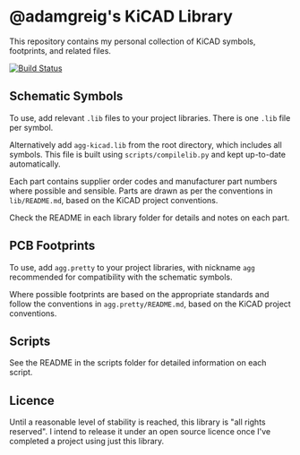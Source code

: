 # @adamgreig's KiCAD Library

This repository contains my personal collection of KiCAD symbols, footprints, 
and related files.

[![Build Status](https://travis-ci.org/adamgreig/agg-kicad.svg?branch=master)](https://travis-ci.org/adamgreig/agg-kicad)

## Schematic Symbols

To use, add relevant `.lib` files to your project libraries. There is one 
`.lib` file per symbol.

Alternatively add `agg-kicad.lib` from the root directory, which includes all 
symbols. This file is built using `scripts/compilelib.py` and kept up-to-date 
automatically.

Each part contains supplier order codes and manufacturer part numbers where 
possible and sensible. Parts are drawn as per the conventions in 
`lib/README.md`, based on the KiCAD project conventions.

Check the README in each library folder for details and notes on each part.

## PCB Footprints

To use, add `agg.pretty` to your project libraries, with nickname `agg` 
recommended for compatibility with the schematic symbols.

Where possible footprints are based on the appropriate standards and follow the 
conventions in `agg.pretty/README.md`, based on the KiCAD project conventions.

## Scripts

See the README in the scripts folder for detailed information on each script.

## Licence

Until a reasonable level of stability is reached, this library is "all rights 
reserved". I intend to release it under an open source licence once I've 
completed a project using just this library.
